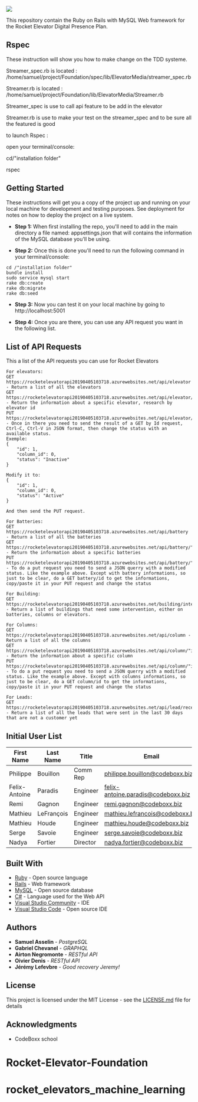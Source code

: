 ![](http://rocketelevator.ca/assets/R2-3c6296bf2343b849b947f8ccfce0de61dd34ba7f9e2a23a53d0a743bc4604e3c.png)

This repository contain the Ruby on Rails with MySQL Web framework for the Rocket Elevator Digital Presence Plan.
## Rspec
These instruction will show you how to make change on the TDD systeme.

Streamer_spec.rb is located : /home/samuel/project/Foundation/spec/lib/ElevatorMedia/streamer_spec.rb

Streamer.rb is located : /home/samuel/project/Foundation/lib/ElevatorMedia/Streamer.rb

Streamer_spec is use to call api feature to be add in the elevator 

Streamer.rb is use to make your test on the streamer_spec and to be sure all the featured is good

to launch Rspec :

open your terminal/console:

cd/"installation folder"

rspec

## Getting Started

These instructions will get you a copy of the project up and running on your local machine for development and testing purposes. See deployment for notes on how to deploy the project on a live system.

* **Step 1:** When first installing the repo, you'll need to add in the main directory a file named: appsettings.json that will contains the information of the MySQL database you'll be using. 

* **Step 2:** Once this is done you'll need to run the following command in your terminal/console:
```
cd /"installation folder"
bundle install
sudo service mysql start
rake db:create
rake db:migrate
rake db:seed
```
* **Step 3:** Now you can test it on your local machine by going to http://localhost:5001

* **Step 4:** Once you are there, you can use any API request you want in the following list.

## List of API Requests

This a list of the API requests you can use for Rocket Elevators
```
For elevators:
GET https://rocketelevatorapi20190405103718.azurewebsites.net/api/elevator - Return a list of all the elevators
GET https://rocketelevatorapi20190405103718.azurewebsites.net/api/elevator/"id" - Return the information about a specific elevator, research by elevator id
PUT https://rocketelevatorapi20190405103718.azurewebsites.net/api/elevator/"id" - Once in there you need to send the result of a GET by Id request, Ctrl-C, Ctrl-V in JSON format, then change the status with an available status. 
Exemple: 
{
    "id": 1,
    "column_id": 0,
    "status": "Inactive"
}

Modify it to:
{
    "id": 1,
    "column_id": 0,
    "status": "Active"
}

And then send the PUT request.

For Batteries:
GET https://rocketelevatorapi20190405103718.azurewebsites.net/api/battery - Return a list of all the batteries
GET https://rocketelevatorapi20190405103718.azurewebsites.net/api/battery/"id" - Return the information about a specific batteries
PUT https://rocketelevatorapi20190405103718.azurewebsites.net/api/battery/"id" - To do a put request you need to send a JSON querry with a modified status. Like the example above. Except with battery informations, so just to be clear, do a GET battery/id to get the informations, copy/paste it in your PUT request and change the status

For Building:
GET https://rocketelevatorapi20190405103718.azurewebsites.net/building/intervention - Return a list of buildings that need some intervention, either on batteries, columns or elevators.

For Columns:
GET https://rocketelevatorapi20190405103718.azurewebsites.net/api/column - Return a list of all the columns
GET https://rocketelevatorapi20190405103718.azurewebsites.net/api/column/"id" - Return the information about a specific column
PUT https://rocketelevatorapi20190405103718.azurewebsites.net/api/column/"id" - To do a put request you need to send a JSON querry with a modified status. Like the example above. Except with columns informations, so just to be clear, do a GET column/id to get the informations, copy/paste it in your PUT request and change the status

For Leads:
GET https://rocketelevatorapi20190405103718.azurewebsites.net/api/lead/recent - Return a list of all the leads that were sent in the last 30 days that are not a customer yet
```

## Initial User List
|First Name|Last Name|Title|Email|Password|
|-------------|-------------|-------------|-------------|-------------|
| Philippe | Bouillon | Comm Rep | philippe.bouillon@codeboxx.biz | 1234 |
| Felix-Antoine | Paradis | Engineer | felix-antoine.paradis@codeboxx.biz | 1234 |
| Remi | Gagnon | Engineer | remi.gagnon@codeboxx.biz | 1234 |
| Mathieu | LeFrançois | Engineer | mathieu.lefrancois@codeboxx.biz | 1234 |
| Mathieu | Houde | Engineer | mathieu.houde@codeboxx.biz | 1234 |
| Serge | Savoie | Engineer| serge.savoie@codeboxx.biz | 1234 |
| Nadya | Fortier | Director | nadya.fortier@codeboxx.biz | 1234 |

## Built With

* [Ruby](https://www.ruby-lang.org/en/) - Open source language
* [Rails](https://rubyonrails.org/) - Web framework
* [MySQL](https://www.mysql.com/) - Open source database
* [C#](https://fr.wikipedia.org/wiki/C_sharp) - Language used for the Web API
* [Visual Studio Community](https://visualstudio.microsoft.com/fr/vs/community/) - IDE
* [Visual Studio Code](https://code.visualstudio.com/) - Open source IDE

## Authors

* **Samuel Asselin** - *PostgreSQL*
* **Gabriel Chevanel** - *GRAPHQL*
* **Airton Negromonte** - *RESTful API*
* **Oivier Denis** - *RESTful API*
* **Jérémy Lefevbre** - *Good recovery Jeremy!*

## License

This project is licensed under the MIT License - see the [LICENSE.md](LICENSE.md) file for details

## Acknowledgments

* CodeBoxx school
# Rocket-Elevator-Foundation
# rocket_elevators_machine_learning
